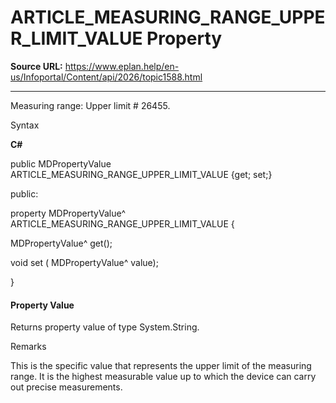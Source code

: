 # ARTICLE_MEASURING_RANGE_UPPER_LIMIT_VALUE Property

**Source URL:** https://www.eplan.help/en-us/Infoportal/Content/api/2026/topic1588.html

---

Measuring range: Upper limit # 26455.

Syntax

**C#**



public MDPropertyValue ARTICLE_MEASURING_RANGE_UPPER_LIMIT_VALUE {get; set;}

public:

property MDPropertyValue^ ARTICLE_MEASURING_RANGE_UPPER_LIMIT_VALUE {

   MDPropertyValue^ get();

   void set (    MDPropertyValue^ value);

}


#### Property Value

Returns property value of type System.String.

Remarks

This is the specific value that represents the upper limit of the measuring range. It is the highest measurable value up to which the device can carry out precise measurements.
